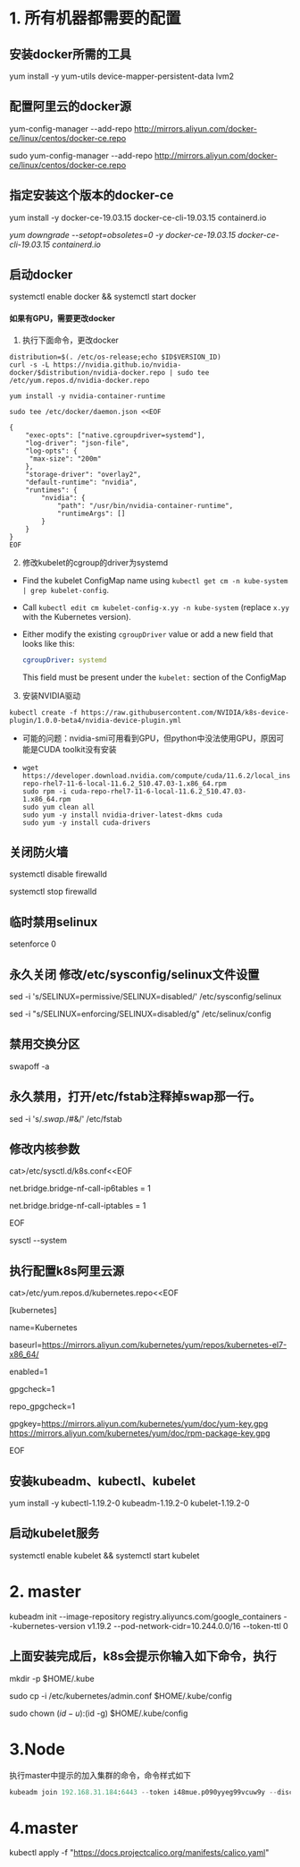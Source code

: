 

# 1. 所有机器都需要的配置

## 安装docker所需的工具 

yum install -y yum-utils device-mapper-persistent-data lvm2 

## 配置阿里云的docker源 

yum-config-manager --add-repo http://mirrors.aliyun.com/docker-ce/linux/centos/docker-ce.repo 

sudo yum-config-manager --add-repo http://mirrors.aliyun.com/docker-ce/linux/centos/docker-ce.repo

## 指定安装这个版本的docker-ce 

yum install -y docker-ce-19.03.15 docker-ce-cli-19.03.15 containerd.io

*yum downgrade --setopt=obsoletes=0 -y docker-ce-19.03.15 docker-ce-cli-19.03.15 containerd.io*

## 启动docker 

systemctl enable docker && systemctl start docker 

#### 如果有GPU，需要更改docker

1. 执行下面命令，更改docker

```shell
distribution=$(. /etc/os-release;echo $ID$VERSION_ID)
curl -s -L https://nvidia.github.io/nvidia-docker/$distribution/nvidia-docker.repo | sudo tee /etc/yum.repos.d/nvidia-docker.repo

yum install -y nvidia-container-runtime

sudo tee /etc/docker/daemon.json <<EOF

{
    "exec-opts": ["native.cgroupdriver=systemd"],
    "log-driver": "json-file",
    "log-opts": {
     "max-size": "200m"
    },
    "storage-driver": "overlay2",
    "default-runtime": "nvidia",
    "runtimes": {
        "nvidia": {
            "path": "/usr/bin/nvidia-container-runtime",
            "runtimeArgs": []
        }
    }
}
EOF
```

2. 修改kubelet的cgroup的driver为systemd

- Find the kubelet ConfigMap name using `kubectl get cm -n kube-system | grep kubelet-config`.

- Call `kubectl edit cm kubelet-config-x.yy -n kube-system` (replace `x.yy` with the Kubernetes version).

- Either modify the existing `cgroupDriver` value or add a new field that looks like this:

  ```yaml
  cgroupDriver: systemd
  ```

  This field must be present under the `kubelet:` section of the ConfigMap

3. 安装NVIDIA驱动

```shell
kubectl create -f https://raw.githubusercontent.com/NVIDIA/k8s-device-plugin/1.0.0-beta4/nvidia-device-plugin.yml
```

  * 可能的问题：nvidia-smi可用看到GPU，但python中没法使用GPU，原因可能是CUDA toolkit没有安装

  * ```
    wget https://developer.download.nvidia.com/compute/cuda/11.6.2/local_installers/cuda-repo-rhel7-11-6-local-11.6.2_510.47.03-1.x86_64.rpm
    sudo rpm -i cuda-repo-rhel7-11-6-local-11.6.2_510.47.03-1.x86_64.rpm
    sudo yum clean all
    sudo yum -y install nvidia-driver-latest-dkms cuda
    sudo yum -y install cuda-drivers
    ```

    

## 关闭防火墙 

systemctl disable firewalld 

systemctl stop firewalld 

## 临时禁用selinux 

setenforce 0 

## 永久关闭 修改/etc/sysconfig/selinux文件设置 

sed -i 's/SELINUX=permissive/SELINUX=disabled/' /etc/sysconfig/selinux 

sed -i "s/SELINUX=enforcing/SELINUX=disabled/g" /etc/selinux/config 

## 禁用交换分区 

swapoff -a 

## 永久禁用，打开/etc/fstab注释掉swap那一行。 

sed -i 's/.*swap.*/#&/' /etc/fstab 

## 修改内核参数 

cat>/etc/sysctl.d/k8s.conf<<EOF 

net.bridge.bridge-nf-call-ip6tables = 1 

net.bridge.bridge-nf-call-iptables = 1 

EOF 

sysctl --system



## 执行配置k8s阿里云源 

cat>/etc/yum.repos.d/kubernetes.repo<<EOF

[kubernetes] 

name=Kubernetes 

baseurl=https://mirrors.aliyun.com/kubernetes/yum/repos/kubernetes-el7-x86_64/ 

enabled=1 

gpgcheck=1 

repo_gpgcheck=1 

gpgkey=https://mirrors.aliyun.com/kubernetes/yum/doc/yum-key.gpg https://mirrors.aliyun.com/kubernetes/yum/doc/rpm-package-key.gpg 

EOF 

## 安装kubeadm、kubectl、kubelet 

yum install -y kubectl-1.19.2-0 kubeadm-1.19.2-0 kubelet-1.19.2-0 

## 启动kubelet服务 

systemctl enable kubelet && systemctl start kubelet 



# 2. master

kubeadm init --image-repository registry.aliyuncs.com/google_containers --kubernetes-version v1.19.2  --pod-network-cidr=10.244.0.0/16 --token-ttl 0



## 上面安装完成后，k8s会提示你输入如下命令，执行 

mkdir -p $HOME/.kube 

sudo cp -i /etc/kubernetes/admin.conf $HOME/.kube/config 

sudo chown $(id -u):$(id -g) $HOME/.kube/config 

# 3.Node

执行master中提示的加入集群的命令，命令样式如下

```python
kubeadm join 192.168.31.184:6443 --token i48mue.p090yyeg99vcuw9y --discovery-token-ca-cert-hash sha256:4a212cc8853267a8ad5f5dbbd196a0844f05cbe5e274a61134d1d054ac89b628
```



# 4.master

kubectl apply -f "https://docs.projectcalico.org/manifests/calico.yaml"